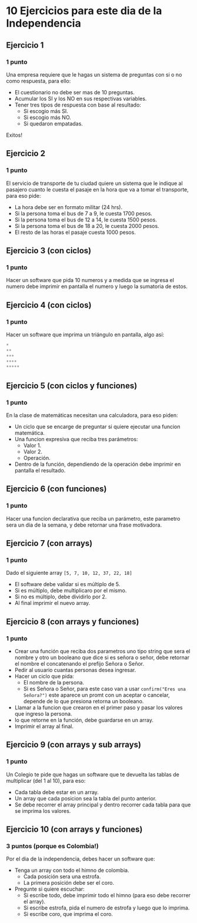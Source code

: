 # 10 Ejercicios para este dia de la Independencia



## Ejercicio 1

### 1 punto

Una empresa requiere que le hagas un sistema de preguntas con si o no como respuesta, para ello:

- El cuestionario no debe ser mas de 10 preguntas.
- Acumular los SI y los NO en sus respectivas variables.
- Tener tres tipos de respuesta con base al resultado:
  - Si escogio más SI.
  - Si escogio más NO.
  - Si quedaron empatadas.

Exitos!



## Ejercicio 2

### 1 punto

El servicio de transporte de tu ciudad quiere un sistema que le indique al pasajero cuanto le cuesta el pasaje en la hora que va a tomar el transporte, para eso pide:

- La hora debe ser en formato militar (24 hrs).
- Si la persona toma el bus de 7 a 9, le cuesta 1700 pesos.
- Si la persona toma el bus de 12 a 14, le cuesta 1500 pesos.
- Si la persona toma el bus de 18 a 20, le cuesta 2000 pesos.
- El resto de las horas el pasaje cuesta 1000 pesos.



## Ejercicio 3 (con ciclos)

### 1 punto

Hacer un software que pida 10 numeros y a medida que se ingresa el numero debe imprimir en pantalla el numero y luego la sumatoria de estos.



## Ejercicio 4 (con ciclos)

### 1 punto

Hacer un software que imprima un triángulo en pantalla, algo así:

```javascript
*
**
***
****
*****
```



## Ejercicio 5 (con ciclos y funciones)

### 1 punto

En la clase de matemáticas necesitan una calculadora, para eso piden:

- Un ciclo que se encarge de preguntar si quiere ejecutar una funcion matemática.
- Una funcion expresiva que reciba tres parámetros:
  - Valor 1.
  - Valor 2.
  - Operación.
- Dentro de la función, dependiendo de la operación debe imprimir en pantalla el resultado.



## Ejercicio 6 (con funciones)

### 1 punto

Hacer una funcion declarativa que reciba un parámetro, este parametro sera un dia de la semana, y debe retornar una frase motivadora.



## Ejercicio 7 (con arrays)

### 1 punto

Dado el siguiente array `[5, 7, 10, 12, 37, 22, 18]`

- El software debe validar si es múltiplo de 5.
- Si es múltiplo, debe multiplicaro por el mismo.
- Si no es múltiplo, debe dividirlo por 2.
- Al final imprimir el nuevo array.



## Ejercicio 8 (con arrays y funciones)

### 1 punto

- Crear una función que reciba dos parametros uno tipo string que sera el nombre y otro un booleano que dice si es señora o señor, debe retornar el nombre el concatenando el prefijo Señora o Señor.
- Pedir al usuario cuantas personas desea ingresar.
- Hacer un ciclo que pida:
  - El nombre de la persona.
  - Si es Señora o Señor, para este caso van a usar `confirm("Eres una Señora?")` este aparece un promt con un aceptar o cancelar, depende de lo que presiona retorna un booleano.
- Llamar  a la funcion que crearon en el primer paso y pasar los valores que ingreso la persona.
- lo que retorne en la función, debe guardarse en un array.
- Imprimir el array al final.



## Ejercicio 9 (con arrays y sub arrays)

### 1 punto

Un Colegio te pide que hagas un software que te devuelta las tablas de multiplicar (del 1 al 10), para eso:

- Cada tabla debe estar en un array.
- Un array que cada posicion sea la tabla del punto anterior.
- Se debe recorrer el array principal y dentro recorrer cada tabla para que se imprima los valores.



## Ejercicio 10 (con arrays y funciones)

### 3 puntos (porque es Colombia!)

Por el dia de la independencia, debes hacer un software que:

- Tenga un array con todo el himno de colombia.
  - Cada posición sera una estrofa.
  - La primera posición debe ser el coro.
- Pregunte si quiere escuchar:
  - Si escribe todo, debe imprimir todo el himno (para eso debe recorrer el array).
  - Si escribe estrofa, pida el numero de estrofa y luego que lo imprima.
  - Si escribe coro, que imprima el coro. 

